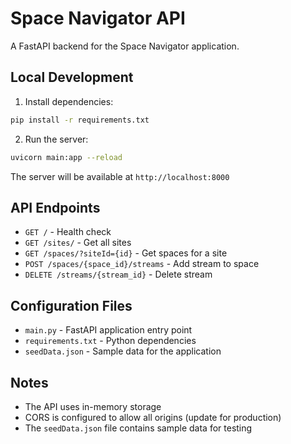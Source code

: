 # Space Navigator API

A FastAPI backend for the Space Navigator application.

## Local Development

1. Install dependencies:
```bash
pip install -r requirements.txt
```

2. Run the server:
```bash
uvicorn main:app --reload
```

The server will be available at `http://localhost:8000`

## API Endpoints

- `GET /` - Health check
- `GET /sites/` - Get all sites
- `GET /spaces/?siteId={id}` - Get spaces for a site
- `POST /spaces/{space_id}/streams` - Add stream to space
- `DELETE /streams/{stream_id}` - Delete stream

## Configuration Files

- `main.py` - FastAPI application entry point
- `requirements.txt` - Python dependencies
- `seedData.json` - Sample data for the application

## Notes

- The API uses in-memory storage
- CORS is configured to allow all origins (update for production)
- The `seedData.json` file contains sample data for testing 